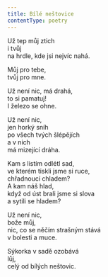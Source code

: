 ```yaml
---
title: Bílé neštovice
contentType: poetry
---
```


<section>

Už tep můj ztich  
i tvůj  
na hrdle, kde jsi nejvíc nahá.

</section>

<section>

Můj pro tebe,  
tvůj pro mne.

</section>

<section>

Už není nic, má drahá,  
to si pamatuj!  
I železo se ohne.

</section>

<section>

Už není nic,  
jen horký sníh  
po všech tvých šlépějích  
a v nich  
má mizející dráha.

</section>

<section>

Kam s listím odlétl sad,  
ve kterém tiskli jsme si ruce,  
chřadnoucí chladem?  
A kam náš hlad,  
když od úst brali jsme si slova  
a sytili se hladem?

</section>

<section>

Už není nic,  
bože můj,  
nic, co se něčím strašným stává  
v bolesti a muce.

</section>

<section>

Sýkorka v sadě ozobává  
lůj,  
celý od bílých neštovic.

</section>
